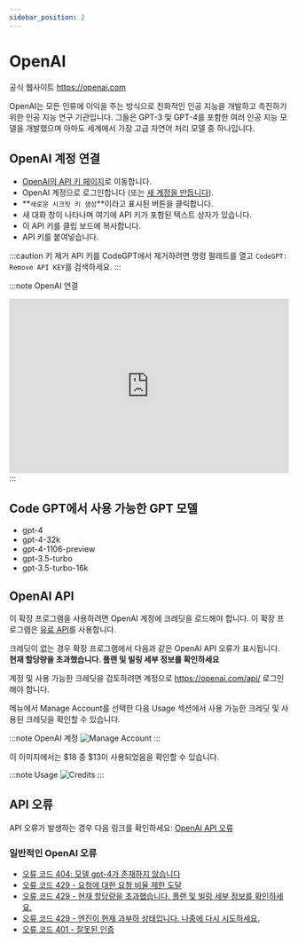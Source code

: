 ```yaml
---
sidebar_position: 2
---
```


# OpenAI

공식 웹사이트 https://openai.com

OpenAI는 모든 인류에 이익을 주는 방식으로 친화적인 인공 지능을 개발하고 촉진하기 위한 인공 지능 연구 기관입니다. 그들은 GPT-3 및 GPT-4를 포함한 여러 인공 지능 모델을 개발했으며 아마도 세계에서 가장 고급 자연어 처리 모델 중 하나입니다.

## OpenAI 계정 연결
- [OpenAI의 API 키 페이지](https://platform.openai.com/account/api-keys)로 이동합니다.
- OpenAI 계정으로 로그인합니다 (또는 [새 계정을 만듭니다](https://platform.openai.com/signup)).
- **`새로운 시크릿 키 생성`**이라고 표시된 버튼을 클릭합니다.
- 새 대화 창이 나타나며 여기에 API 키가 포함된 텍스트 상자가 있습니다.
- 이 API 키를 클립 보드에 복사합니다.
- API 키를 붙여넣습니다.

:::caution 키 제거
API 키를 CodeGPT에서 제거하려면 명령 팔레트를 열고 `CodeGPT: Remove API KEY`를 검색하세요.
:::

:::note OpenAI 연결
<iframe width="100%" height="315" src="https://www.youtube.com/embed/vl6-5BigHzk?si=SgdXt0HAMah9-aal" title="YouTube video player" frameborder="0" allow="accelerometer; autoplay; clipboard-write; encrypted-media; gyroscope; picture-in-picture; web-share" allowfullscreen></iframe>
:::

## Code GPT에서 사용 가능한 GPT 모델
- gpt-4
- gpt-4-32k
- gpt-4-1106-preview
- gpt-3.5-turbo
- gpt-3.5-turbo-16k

## OpenAI API

이 확장 프로그램을 사용하려면 OpenAI 계정에 크레딧을 로드해야 합니다.
이 확장 프로그램은 [유료 API](https://openai.com/api/pricing/)를 사용합니다.

크레딧이 없는 경우 확장 프로그램에서 다음과 같은 OpenAI API 오류가 표시됩니다.
**현재 할당량을 초과했습니다. 플랜 및 빌링 세부 정보를 확인하세요**

계정 및 사용 가능한 크레딧을 검토하려면 계정으로 https://openai.com/api/ 로그인해야 합니다.

메뉴에서 Manage Account를 선택한 다음 Usage 섹션에서 사용 가능한 크레딧 및 사용된 크레딧을 확인할 수 있습니다.

:::note OpenAI 계정
![Manage Account](https://user-images.githubusercontent.com/6216945/213941730-b48b8b6a-8f0d-4fea-b4b3-42edc838f42e.png)
:::

이 이미지에서는 $18 중 $13이 사용되었음을 확인할 수 있습니다.

:::note Usage
![Credits](https://user-images.githubusercontent.com/6216945/213941720-1ae816dd-fedb-4026-ae8c-b8b374d1d0dd.png)
:::

## API 오류
API 오류가 발생하는 경우 다음 링크를 확인하세요: [OpenAI API 오류](https://help.openai.com/en/collections/3675931-openai-api#api-error-codes-explained)

### 일반적인 OpenAI 오류
- [오류 코드 404: 모델 gpt-4가 존재하지 않습니다](https://community.openai.com/t/when-i-try-the-gpt-4-model-chat-completion-in-api-request-i-get-an-error-that-model-does-not-exist/98850)
- [오류 코드 429 - 요청에 대한 요청 비율 제한 도달](https://help.openai.com/en/articles/6891829-error-code-429-rate-limit-reached-for-requests)
- [오류 코드 429 - 현재 할당량을 초과했습니다. 플랜 및 빌링 세부 정보를 확인하세요.](https://help.openai.com/en/articles/6891831-error-code-429-you-exceeded-your-current-quota-please-check-your-plan-and-billing-details)
- [오류 코드 429 - 엔진이 현재 과부하 상태입니다. 나중에 다시 시도하세요.](https://help.openai.com/en/articles/6891834-error-code-429-the-engine-is-currently-overloaded-please-try-again-later)
- [오류 코드 401 - 잘못된 인증](https://help.openai.com/en/articles/6891767-error-code-401-invalid-authentication)
